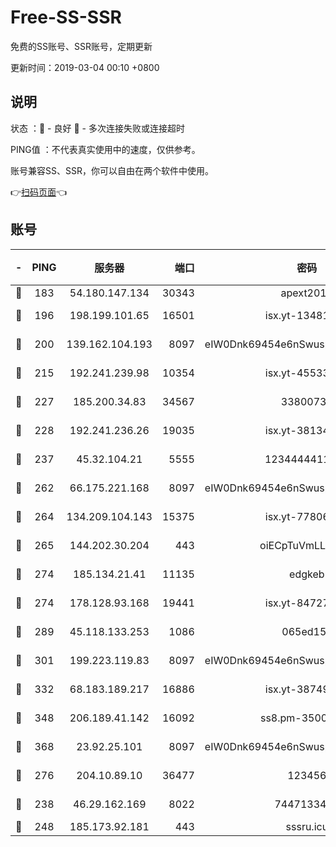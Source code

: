 # Free-SS-SSR

免费的SS账号、SSR账号，定期更新

更新时间：2019-03-04 00:10 +0800

## 说明

状态     ：🙂 - 良好 🙁 - 多次连接失败或连接超时

PING值   ：不代表真实使用中的速度，仅供参考。

账号兼容SS、SSR，你可以自由在两个软件中使用。

👉[扫码页面](https://liesauer.github.io/free-ss-ssr.github.io/)👈

## 账号

|-|PING|服务器|端口|密码|加密方式|区域|
|:----:|:----:|:-----:|-----:|:----:|:----:|:----:|
|🙂|183|54.180.147.134|30343|apext2019|chacha20|KR|
|🙂|196|198.199.101.65|16501|isx.yt-13481478|aes-256-cfb|US|
|🙂|200|139.162.104.193|8097|eIW0Dnk69454e6nSwuspv9DmS201tQ0D|aes-256-cfb|JP|
|🙂|215|192.241.239.98|10354|isx.yt-45533403|aes-256-cfb|US|
|🙂|227|185.200.34.83|34567|33800731|aes-256-cfb|US|
|🙂|228|192.241.236.26|19035|isx.yt-38134679|aes-256-cfb|US|
|🙂|237|45.32.104.21|5555|1234444411111|aes-256-cfb|SG|
|🙂|262|66.175.221.168|8097|eIW0Dnk69454e6nSwuspv9DmS201tQ0D|aes-256-cfb|US|
|🙂|264|134.209.104.143|15375|isx.yt-77806591|aes-256-cfb|SG|
|🙂|265|144.202.30.204|443|oiECpTuVmLLxk4Ts|aes-256-cfb|US|
|🙂|274|185.134.21.41|11135|edgkeb|aes-256-cfb|GB|
|🙂|274|178.128.93.168|19441|isx.yt-84727803|aes-256-cfb|SG|
|🙂|289|45.118.133.253|1086|065ed15a|aes-256-cfb|SG|
|🙂|301|199.223.119.83|8097|eIW0Dnk69454e6nSwuspv9DmS201tQ0D|aes-256-cfb|US|
|🙂|332|68.183.189.217|16886|isx.yt-38749717|aes-256-cfb|SG|
|🙂|348|206.189.41.142|16092|ss8.pm-35002158|aes-256-cfb|SG|
|🙂|368|23.92.25.101|8097|eIW0Dnk69454e6nSwuspv9DmS201tQ0D|aes-256-cfb|US|
|🙂|276|204.10.89.10|36477|123456|aes-256-cfb|US|
|🙁|238|46.29.162.169|8022|7447133485|aes-256-cfb|RU|
|🙁|248|185.173.92.181|443|sssru.icu|rc4-md5|RU|
